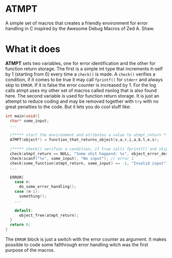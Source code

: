 # ATMPT
A simple set of macros that creates a friendly environment for error handling in C inspired by the Awesome Debug Macros of Zed A. Shaw. 

# What it does
**ATMPT** sets two variables, one for error identification and the other for function return storage. The first is a simple int type that increments it-self by 1 (starting from 0) every time a `check()` is made. A `check()` verifies a condition, if it comes to be true it may call `fprintf()` for `stderr` and always skip to `ERROR`. If it is false the error counter is increased by 1. For the log calls atmpt uses my other set of macros called nsnlog that is also found here.
The second variable is used for function return storage. It is just an attempt to reduce coding and may be removed together with `try` with no great penalties to the code. But it lets you do cool stuff like:

```C
int main(void){ 
  char* some_input;
  ...
  
  /***** start the environment and atributes a value to atmpt_return *****/
  ATMPT(object*) = function_that_returns_object(v,a,r,i,a,b,l,e,s);

  /***** check() verifies a condition, if true calls fprintf() and skip to ERROR() *****/
  check(atmpt_return == NULL, "Some shit happend: %s", object_error_description()); // error 0
  check(scanf("%s", some_input), "No input"); // error 1
  check(some_function(atmpt_return, some_input) == -1, "Invalid input"); // error 2
  ...

  ERROR{
    case n:
      do_some_error_handling();
    case (n-1):
      something();
    ...
    
    default:
      object_free(atmpt_return);
  }
  return 0;
}
```
The `ERROR` block is just a switch with the error counter as argument. It makes possible to code some fallthrough error handling witch was the first purpose of the macros.

